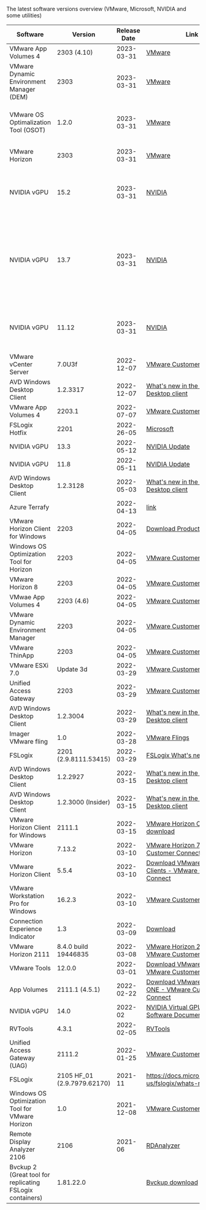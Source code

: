 The latest software versions overview (VMware, Microsoft, NVIDIA and some utilities)

| **Software** | **Version** | **Release Date** | **Link** | *Remark** |
| --- | --- | --- | --- | --- |
| VMware App Volumes 4 |  2303 (4.10) | 2023-03-31 | [VMware](https://customerconnect.vmware.com/downloads/details?downloadGroup=AV-4100-STD&productId=961) |
| VMware Dynamic Environment Manager (DEM) | 2303 | 2023-03-31 | [VMware](https://customerconnect.vmware.com/downloads/details?downloadGroup=DEM-109-ENTERPRISE&productId=1410) |
| VMware OS Optimalization Tool (OSOT) | 1.2.0 | 2023-03-31 |[VMware](https://customerconnect.vmware.com/downloads/details?downloadGroup=CART_OSOT_1_2&productId=1235&rPId=103015) | support for Windows 11 22H2 and MDT plugin optimizations |
| VMware Horizon | 2303 | 2023-03-31 | [VMware](https://customerconnect.vmware.com/downloads/details?downloadGroup=HZ-2303-ENT&productId=1412&rPId=102747) | Support for NVIDIA L40 and L4 GPUs |
| NVIDIA vGPU | 15.2 | 2023-03-31 | [NVIDIA](https://docs.nvidia.com/grid/15.0/index.html) | Support for Citrix Virtual Apps and Desktops version 7 2303|
| NVIDIA vGPU | 13.7 | 2023-03-31 | [NVIDIA](https://docs.nvidia.com/grid/13.0/whats-new-vgpu/index.html#updates-release-update-7) | Support for Windows 10/11 22H2 ,Citrix Virtual Apps and Desktops version 7 2303 and Horizon 2212 (8.8) LTSB branch|
| NVIDIA vGPU | 11.12 | 2023-03-31 | [NVIDIA](https://docs.nvidia.com/grid/11.0/whats-new-vgpu/index.html#updates-release-update-12) | Support for Windows 10/11 22H2 and Horizon 2212 (8.8) LTSB branch |
| VMware vCenter Server | 7.0U3f | 2022-12-07 | [VMware Customer Connect](https://customerconnect.vmware.com/downloads/details?downloadGroup=VC70U3F&productId=974&rPId=90009) |
| AVD Windows Desktop Client | 1.2.3317 | 2022-12-07 | [What's new in the Windows Desktop client](https://docs.microsoft.com/en-us/windows-server/remote/remote-desktop-services/clients/windowsdesktop-whatsnew) |
| VMware App Volumes 4 | 2203.1 | 2022-07-07 | [VMware Customer Connect](https://customerconnect.vmware.com/downloads/details?downloadGroup=AV-461-NOEDITION&productId=1227&rPId=89311) |
| FSLogix Hotfix | 2201 | 2022-26-05 | [Microsoft](https://docs.microsoft.com/en-us/fslogix/whats-new) |
| NVIDIA vGPU | 13.3 | 2022-05-12 | [NVIDIA Update](https://docs.nvidia.com/grid/13.0/index.html) |
| NVIDIA vGPU | 11.8 | 2022-05-11 | [NVIDIA Update](https://docs.nvidia.com/grid/11.0/index.html) |
| AVD Windows Desktop Client | 1.2.3128 | 2022-05-03 | [What's new in the Windows Desktop client](https://docs.microsoft.com/en-us/windows-server/remote/remote-desktop-services/clients/windowsdesktop-whatsnew) |
| Azure Terrafy | | 2022-04-13| [link](https://github.com/Azure/aztfy) |
| VMware Horizon Client for Windows | 2203 | 2022-04-05 | [Download Product](https://customerconnect.vmware.com/en/downloads/details?downloadGroup=CART23FQ1_WIN_2203&productId=1027&rPId=87547) |
| Windows OS Optimization Tool for Horizon | 2203 | 2022-04-05 | [VMware Customer Connect](https://customerconnect.vmware.com/en/downloads/details?downloadGroup=CART_OSOT_1_1&productId=1235&rPId=79991) |
| VMware Horizon 8 | 2203 | 2022-04-05 | [VMware Customer Connect](https://customerconnect.vmware.com/downloads/info/slug/desktop_end_user_computing/vmware_horizon/2203) |
| VMwae App Volumes 4 | 2203 (4.6) | 2022-04-05 | [VMware Customer Connect](https://customerconnect.vmware.com/downloads/details?downloadGroup=AV-460-NOEDITION&productId=1269&rPId=86772) |
| VMware Dynamic Environment Manager | 2203 | 2022-04-05 | [VMware Customer Connect](https://customerconnect.vmware.com/downloads/details?downloadGroup=DEM-105-RENTERPRISE&productId=1269&rPId=86772) |
| VMware ThinApp | 2203 | 2022-04-05 | [VMware Customer Connect](https://customerconnect.vmware.com/downloads/details?downloadGroup=THIN-2203&productId=1269&rPId=86770) |
| VMware ESXi 7.0 | Update 3d | 2022-03-29 | [VMware Customer Connect](https://customerconnect.vmware.com/downloads/details?downloadGroup=VC70U3D&productId=974&rPId=81436) |
| Unified Access Gateway | 2203 | 2022-03-29 | [VMware Customer Connect](https://customerconnect.vmware.com/downloads/info/slug/desktop_end_user_computing/vmware_unified_access_gateway/22_03)
| AVD Windows Desktop Client | 1.2.3004 | 2022-03-29 | [What's new in the Windows Desktop client](https://docs.microsoft.com/en-us/windows-server/remote/remote-desktop-services/clients/windowsdesktop-whatsnew) |
| Imager VMware fling | 1.0 | 2022-03-28 | [VMware Flings](https://flings.vmware.com/imager) |
| FSLogix | 2201 (2.9.8111.53415) | 2022-03-29 | [FSLogix What's new](https://docs.microsoft.com/en-us/fslogix/whats-new)
| AVD Windows Desktop Client | 1.2.2927 | 2022-03-15 | [What's new in the Windows Desktop client](https://docs.microsoft.com/en-us/windows-server/remote/remote-desktop-services/clients/windowsdesktop-whatsnew) |
| AVD Windows Desktop Client | 1.2.3000 (Insider) | 2022-03-15 | [What's new in the Windows Desktop client](https://docs.microsoft.com/en-us/windows-server/remote/remote-desktop-services/clients/windowsdesktop-whatsnew) |
| VMware Horizon Client for Windows | 2111.1 | 2022-03-15 | [VMware Horizon Client download](https://customerconnect.vmware.com/downloads/details?downloadGroup=CART23FQ1_WIN_2111_1&productId=1027&rPId=86148)
| VMware Horizon | 7.13.2 | 2022-03-10 | [VMware Horizon 7 - VMware Customer Connect](https://customerconnect.vmware.com/downloads/info/slug/desktop_end_user_computing/vmware_horizon/7_13) |
| VMware Horizon Client | 5.5.4 | 2022-03-10 | [Download VMware Horizon Clients - VMware Customer Connect](https://customerconnect.vmware.com/downloads/details?downloadGroup=CART23FQ1_WIN_554&productId=863&rPId=86113) |
| VMware Workstation Pro for Windows | 16.2.3 | 2022-03-10 | [VMware Customer Connect](https://customerconnect.vmware.com/downloads/details?downloadGroup=WKST-1623-WIN-NEW&productId=1269&rPId=86771) |
| Connection Experience Indicator | 1.3 | 2022-03-09 | [Download](https://bramwolfs.com/2020/03/11/connection-experience-indicator-for-rds-wvd/) |
| VMware Horizon 2111 | 8.4.0 build 19446835 | 2022-03-08 | [VMware Horizon 2111 - VMware Customer Connect](https://customerconnect.vmware.com/downloads/details?downloadGroup=HZ-2111-STD&productId=1227&rPId=85179) |
| VMware Tools | 12.0.0 | 2022-03-01 | [Download VMware Tools - VMware Customer Connect](https://customerconnect.vmware.com/en/downloads/info/slug/datacenter_cloud_infrastructure/vmware_tools/12_x) |
| App Volumes | 2111.1 (4.5.1) | 2022-02-22 | [Download VMware Workspace ONE - VMware Customer Connect](https://customerconnect.vmware.com/en/downloads/details?downloadGroup=AV-451-SUB&productId=734) | 
| NVIDIA vGPU | 14.0 | 2022-02 | [NVIDIA Virtual GPU (vGPU) Software Documentation](https://docs.nvidia.com/grid/index.html) |
| RVTools | 4.3.1 | 2022-02-05 | [RVTools](https://www.robware.net/rvtools/) |
| Unified Access Gateway (UAG) | 2111.2 | 2022-01-25 | [VMware Customer Connect](https://customerconnect.vmware.com/en/downloads/details?downloadGroup=UAG-21112&productId=1229&rPId=83412) |
| FSLogix | 2105 HF\_01 (2.9.7979.62170) | 2021-11 | https://docs.microsoft.com/en-us/fslogix/whats-new |
| Windows OS Optimization Tool for VMware Horizon | 1.0 | 2021-12-08 | [VMware Customer Connect](https://customerconnect.vmware.com/en/downloads/details?downloadGroup=CART_OSOT_1_0&productId=1235&rPId=79991) |
| Remote Display Analyzer 2106 | 2106 | 2021-06 | [RDAnalyzer](https://rdanalyzer.com/downloads/) |
| Bvckup 2 (Great tool for replicating FSLogix containers) | 1.81.22.0 | | [Bvckup download](https://bvckup2.com/)
